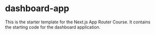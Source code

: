 # dashboard-app

This is the starter template for the Next.js App Router Course. It contains the starting code for the dashboard application.
